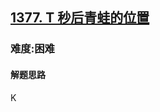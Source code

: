 <h2><a href="https://leetcode.cn/problems/frog-position-after-t-seconds/">1377. T 秒后青蛙的位置</a></h2>
<h3>难度:困难</h3>
<h4>解题思路</h4>
<p></p>
K